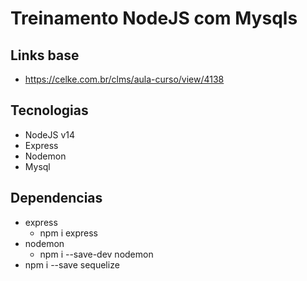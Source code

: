 # Treinamento NodeJS com Mysqls

## Links base
* https://celke.com.br/clms/aula-curso/view/4138

## Tecnologias
* NodeJS v14
* Express
* Nodemon
* Mysql

## Dependencias
* express
    * npm i express
* nodemon
    * npm i --save-dev nodemon
* npm i --save sequelize
